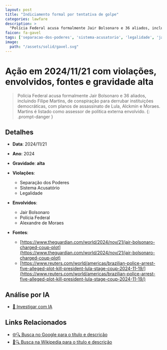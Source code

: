 ```yaml
---
layout: post
title: "Indiciamento formal por tentativa de golpe"
categories: lawfare
description: > 
  "Polícia Federal acusa formalmente Jair Bolsonaro e 36 aliados, incluindo Filipe Martins, de conspiração para derrubar instituições democráticas, com planos de assassinato de Lula, Alckmin e Moraes. Martins é listado como assessor de política externa envolvido."
faicon: fa-gavel
tags: ['separacao-dos-poderes', 'sistema-acusatorio', 'legalidade', 'jair-bolsonaro', 'policia-federal', 'alexandre-de-moraes', 'gravidade-alta', 'filipe-martins', 'golpe', 'indiciamento', 'conspiracao']
image:
  path: "/assets/solid/gavel.svg"
---
```


# Ação em 2024/11/21 com violações, envolvidos, fontes e gravidade alta

> Polícia Federal acusa formalmente Jair Bolsonaro e 36 aliados, incluindo Filipe Martins, de conspiração para derrubar instituições democráticas, com planos de assassinato de Lula, Alckmin e Moraes. Martins é listado como assessor de política externa envolvido.
{: .prompt-danger }

## Detalhes
- **Data**: 2024/11/21
- **Ano**: 2024
- **Gravidade**: **alta** <i class="fas fa-gavel"></i>

- **Violações**:
  - Separação dos Poderes
  - Sistema Acusatório
  - Legalidade
- **Envolvidos**:
  - Jair Bolsonaro
  - Polícia Federal
  - Alexandre de Moraes
- **Fontes**:
  - [https://www.theguardian.com/world/2024/nov/21/jair-bolsonaro-charged-coup-plot](https://www.theguardian.com/world/2024/nov/21/jair-bolsonaro-charged-coup-plot)
  - [https://www.reuters.com/world/americas/brazilian-police-arrest-five-alleged-plot-kill-president-lula-stage-coup-2024-11-19/](https://www.reuters.com/world/americas/brazilian-police-arrest-five-alleged-plot-kill-president-lula-stage-coup-2024-11-19/)

## Análise por IA
- [🤖 Investigar com IA](https://www.perplexity.ai/search?q=%20Indiciamento%20formal%20por%20tentativa%20de%20golpe%20Pol%C3%ADcia%20Federal%20acusa%20formalmente%20Jair%20Bolsonaro%20e%2036%20aliados%2C%20incluindo%20Filipe%20Martins%2C%20de%20conspira%C3%A7%C3%A3o%20para%20derrubar%20institui%C3%A7%C3%B5es%20democr%C3%A1ticas%2C%20com%20planos%20de%20assassinato%20de%20Lula%2C%20Alckmin%20e%20Moraes.%20Martins%20%C3%A9%20listado%20como%20assessor%20de%20pol%C3%ADtica%20externa%20envolvido.%20Separa%C3%A7%C3%A3o%20dos%20Poderes%20Sistema%20Acusat%C3%B3rio%20Legalidade%202024%20gravidade%20alta)

## Links Relacionados
- [🌐🔍 Busca no Google para o título e descrição](https://www.google.com/search?q=%20Indiciamento%20formal%20por%20tentativa%20de%20golpe%20Pol%C3%ADcia%20Federal%20acusa%20formalmente%20Jair%20Bolsonaro%20e%2036%20aliados%2C%20incluindo%20Filipe%20Martins%2C%20de%20conspira%C3%A7%C3%A3o%20para%20derrubar%20institui%C3%A7%C3%B5es%20democr%C3%A1ticas%2C%20com%20planos%20de%20assassinato%20de%20Lula%2C%20Alckmin%20e%20Moraes.%20Martins%20%C3%A9%20listado%20como%20assessor%20de%20pol%C3%ADtica%20externa%20envolvido.%20Separa%C3%A7%C3%A3o%20dos%20Poderes%20Sistema%20Acusat%C3%B3rio%20Legalidade%202024%20gravidade%20alta)
- [📖🔍 Busca na Wikipedia para o título e descrição](https://pt.wikipedia.org/w/index.php?search=%20Indiciamento%20formal%20por%20tentativa%20de%20golpe%20Pol%C3%ADcia%20Federal%20acusa%20formalmente%20Jair%20Bolsonaro%20e%2036%20aliados%2C%20incluindo%20Filipe%20Martins%2C%20de%20conspira%C3%A7%C3%A3o%20para%20derrubar%20institui%C3%A7%C3%B5es%20democr%C3%A1ticas%2C%20com%20planos%20de%20assassinato%20de%20Lula%2C%20Alckmin%20e%20Moraes.%20Martins%20%C3%A9%20listado%20como%20assessor%20de%20pol%C3%ADtica%20externa%20envolvido.%20Separa%C3%A7%C3%A3o%20dos%20Poderes%20Sistema%20Acusat%C3%B3rio%20Legalidade%202024%20gravidade%20alta)

